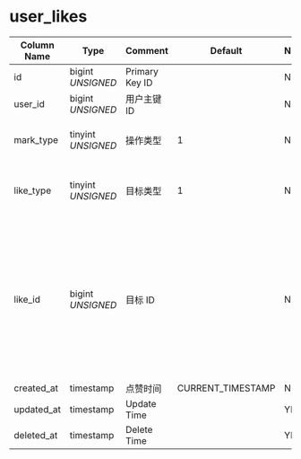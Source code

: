 # user_likes

| Column Name | Type | Comment | Default | Null | Remark |
| --- | --- | --- | --- | --- | --- |
| id | bigint *UNSIGNED* | Primary Key ID |  | NO | Auto Increment |
| user_id | bigint *UNSIGNED* | 用户主键 ID |  | NO | 关联字段 [users->id](users.md) |
| mark_type | tinyint *UNSIGNED* | 操作类型 | 1 | NO | 1.正向（赞） / 2.反向（踩） |
| like_type | tinyint *UNSIGNED* | 目标类型 | 1 | NO | 1.用户 / 2.小组 / 3.话题 / 4.帖子 / 5.评论 |
| like_id | bigint *UNSIGNED* | 目标 ID |  | NO | 1.关联字段 users > id<br>2.关联字段 groups > id<br>3.关联字段 hashtags > id<br>4.关联字段 posts > id<br>5.关联字段 comments > id |
| created_at | timestamp | 点赞时间 | CURRENT_TIMESTAMP | NO |  |
| updated_at | timestamp | Update Time |  | YES |  |
| deleted_at | timestamp | Delete Time |  | YES |  |